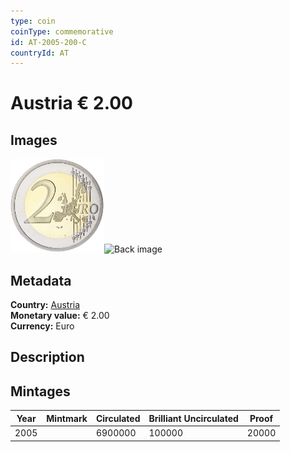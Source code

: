```yaml
---
type: coin
coinType: commemorative
id: AT-2005-200-C
countryId: AT
---
```


# Austria € 2.00

## Images

<img src="../../Images/common-2002-200.png" height="150" alt="Front image"><img src="Images/AT-2005-200-000.png" height="150" alt="Back image">

## Metadata

**Country:** [Austria](../../Countries/Austria/index.md)\
**Monetary value:** € 2.00\
**Currency:** Euro

## Description


## Mintages

| Year | Mintmark | Circulated | Brilliant Uncirculated | Proof |
| ---- | -------- | ---------- | ---------------------- | ----- |
| 2005 |  | 6900000| 100000 | 20000 |

